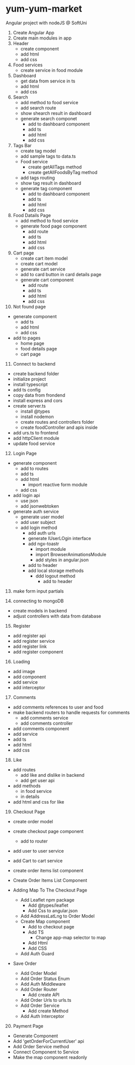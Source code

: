 # yum-yum-market

Angular project with nodeJS @ SoftUni

1. Create Angular App
2. Create main modules in app
3. Header
   - create component
   - add html
   - add css
4. Food services
   - create service in food module
5. Dashboard
   - get data from service in ts
   - add html
   - add css
6. Search
   - add method to food service
   - add search route
   - show shearch result in dashboard
   - generate search componet
     - add to dashboard component
     - add ts
     - add html
     - add css
7. Tags Bar
   - create tag model
   - add sample tags to data.ts
   - Food service
     - create getAllTags method
     - create getAllFoodsByTag method
   - add tags routing
   - show tag result in dashboard
   - generate tag component
     - add to dashboard component
     - add ts
     - add html
     - add css
8. Food Datails Page
   - add method to food service
   - generate food page component
     - add route
     - add ts
     - add html
     - add css
9. Cart page
   - create cart item model
   - create cart model
   - generate cart service
   - add to card button in card details page
   - generate cart component
     - add route
     - add ts
     - add html
     - add css
10. Not found page

- generate component
  - add ts
  - add html
  - add css
- add to pages
  - home page
  - food details page
  - cart page

11. Connect to backend

- create backend folder
- initialize project
- install typescript
- add ts config
- copy data from frondend
- install express and cors
- create server.ts
  - install @types
  - install nodemon
  - create routes and controllers folder
  - create foodController and apis inside
- add urs.ts to frontend
- add httpClient module
- update food service

12. Login Page

- generate component
  - add to routes
  - add ts
  - add html
    - import reactive form module
  - add css
- add login api
  - use json
  - add jsonwebtoken
- generate auth service
  - generate user model
  - add user subject
  - add login method
    - add auth urls
    - generate IUserLOgin interface
    - add ngx-toastr
      - import module
      - import BrowserAnimationsModule
      - add styles in angular.json
    - add to header
    - add local storage methods
      - ddd logout method
        - add to header

13. make form input partials

14. connecting to mongoDB

- create models in backend
- adjust controllers with data from database

15. Register

- add register api
- add register service
- add register link
- add register component

16. Loading

- add image
- add component
- add service
- add interceptor

17. Comments

- add comments references to user and food
- make backend routers to handle requests for comments
  - add comments service
  - add comments controller
- add comments component
- add service
- add ts
- add html
- add css

18. Like

- add routes
  - add like and dislike in backend
  - add get user api
- add methods
  - in food service
  - in details
- add html and css for like

19. Checkout Page

- create order model
- create checkout page component
  - add to router
- add user to user service
- add Cart to cart service
- create order items list component
- Create Order Items List Component
- Adding Map To The Checkout Page
  - Add Leaflet npm package
    - Add @types/leaflet
    - Add Css to angular.json
  - Add AddressLatLng to Order Model
  - Create Map component
    - Add to checkout page
    - Add TS
      - Change app-map selector to map
    - Add Html
    - Add CSS
  - Add Auth Guard
- Save Order

  - Add Order Model
  - Add Order Status Enum
  - Add Auth Middleware
  - Add Order Router
    - Add create API
  - Add Order Urls to urls.ts
  - Add Order Service
    - Add create Method
  - Add Auth Interceptor

20. Payment Page

- Generate Component
- Add 'getOrderForCurrentUser' api
- Add Order Service method
- Connect Component to Service
- Make the map component readonly
